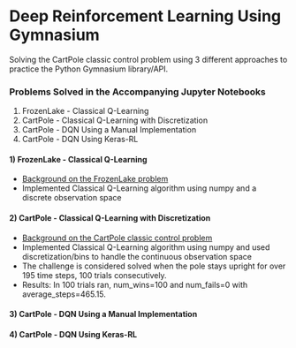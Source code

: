 # Deep Reinforcement Learning Using Gymnasium
Solving the CartPole classic control problem using 3 different approaches to practice the Python Gymnasium library/API.


### Problems Solved in the Accompanying Jupyter Notebooks

1) FrozenLake - Classical Q-Learning
2) CartPole - Classical Q-Learning with Discretization
3) CartPole - DQN Using a Manual Implementation
4) CartPole - DQN Using Keras-RL

#### 1) FrozenLake - Classical Q-Learning
- [Background on the FrozenLake problem](https://gymnasium.farama.org/environments/toy_text/frozen_lake/)
- Implemented Classical Q-Learning algorithm using numpy and a discrete observation space

#### 2) CartPole - Classical Q-Learning with Discretization
- [Background on the CartPole classic control problem](https://gymnasium.farama.org/environments/classic_control/cart_pole/)
- Implemented Classical Q-Learning algorithm using numpy and used discretization/bins to handle the continuous observation space
- The challenge is considered solved when the pole stays upright for over 195 time steps, 100 trials consecutively.
- Results: In 100 trials ran, num_wins=100 and num_fails=0 with average_steps=465.15.

#### 3) CartPole - DQN Using a Manual Implementation

#### 4) CartPole - DQN Using Keras-RL
